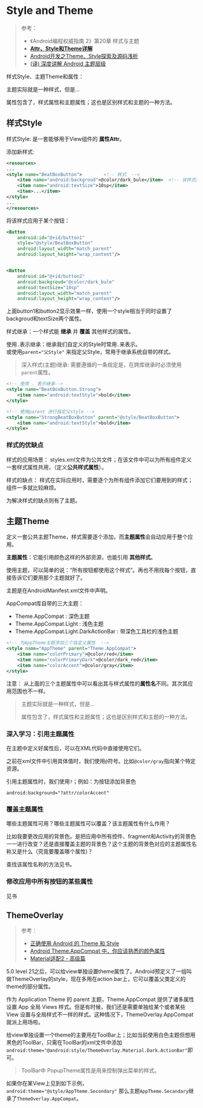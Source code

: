 # Style and Theme

> 参考：  
> - 《Android编程权威指南 2》第20章 样式与主题  
> - [**Attr、Style和Theme详解**](http://www.jianshu.com/p/dd79220b47dd)  
> - [Android开发之Theme、Style探索及源码浅析](http://blog.csdn.net/yanbober/article/details/51015630)  
> - [(译) 深度讲解 Android 主题层级](https://juejin.im/entry/576b9f912e958a005715c7a0)  



样式Style、主题Theme和属性： 

主题实际就是一种样式，但是...

属性包含了，样式属性和主题属性；这也是区别样式和主题的一种方法。



## 样式Style
样式Style: 是一套能够用于View组件的 **属性Attr**。

添加新样式:  
```xml
<resources>
...
<style name="BeatBoxButton">		<!-- 样式  -->
	<item name="android:backgroud">@color/dark_bule</item>  <!-- 该样式所包含的属性和值  -->
	<item name="android:textSize">10sp</item>
	<item>...</item>
</style>
...
</resources>
```

将该样式应用于某个按钮：  
```xml
<Button
	android:id="@+id/button1"
	style="@style/BeatBoxButton"
	android:layout_width="match_parent"
	android:layout_height="wrap_content"/>


<Button
	android:id="@+id/button2"
	android:backgroud="@color/dark_bule"
	android:textSize="10sp"
	android:layout_width="match_parent"
	android:layout_height="wrap_content"/>
```

上面button1和button2显示效果一样，使用一个style相当于同时设置了backgroud和textSize两个属性。


样式继承：一个样式能 **继承** 并 **覆盖** 其他样式的属性。

使用`.`表示继承：继承我们自定义的Style时常用`.`来表示。  
或使用`parent="父Style"` 来指定父Style，常用于继承系统自带的样式。  

> 深入样式(主题)继承: 需要遵循的一条规定是，在跨库继承时必须使用`parent`属性。

```xml
<!-- 使用 . 表示继承-->
<style name="BeatBoxButton.Strong">
	<item name="android:textStyle">bold</item>
</style>

<!-- 使用parent 进行指定父style -->
<style name="StrongBeatBoxButton" parent="@style/BeatBoxButton">
	<item name="android:textStyle">bold</item>
</style>
```

### 样式的优缺点

样式的应用场景： styles.xml文件为公共文件；在该文件中可以为所有组件定义一套样式属性共用，（定义**公共样式属性**）。

样式的缺点： 样式在实际应用时，需要逐个为所有组件添加它们要用到的样式；组件一多就比较麻烦。


为解决样式的缺点则有了主题。


## 主题Theme

定义一套公共主题Theme，样式需要逐个添加，而**主题属性**会自动应用于整个应用。

**主题属性**：它能引用颜色这样的外部资源，也能引用 **其他样式**。

使用主题，可以简单的说：“所有按钮都使用这个样式”。再也不用找每个按钮，直接告诉它们要用那个主题就好了。


主题是在AndroidManifest.xml文件中声明。

AppCompat库自带的三大主题：  

- Theme.AppCompat : 深色主题
- Theme.AppCompat.Light : 浅色主题
- Theme.AppCompat.Light.DarkActionBar : 带深色工具栏的浅色主题

```xml
<!-- 为AppTheme主题添加三个自定义属性  -->
<style name="AppTheme" parent="Theme.AppCompat">
	<item name="colorPrimary">@color/red</item>
	<item name="colorPrimaryDark">@color/dark_red</item>
	<item name="colorAccent">@color/gray</item>
</style>
```

注意： 从上面的三个主题属性中可以看出其与样式属性的**属性名**不同。其次其应用范围也不一样。


> 主题实际就是一种样式，但是...
>
> 属性包含了，样式属性和主题属性；这也是区别样式和主题的一种方法。


### 深入学习：引用主题属性

在主题中定义好属性后，可以在XML代码中直接使用它们。

之前在xml文件中引用具体值时，我们使用`@`符号。比如`@color/gray`指向某个特定资源。

引用主题属性时，我们使用`?`；例如：为按钮添加背景色  

```
android:background="?attr/colorAccent"
```

### 覆盖主题属性
哪些主题属性可用？哪些主题属性可以覆盖？该主题属性有什么作用？

比如我要更改应用的背景色。是把应用中所有控件、fragment和Activity的背景色一一进行改变？还是直接覆盖主题的背景色？这个主题的背景色对应的主题属性名称又是什么（究竟要覆盖哪个属性)？  

查找该属性名称的方法见书。


### 修改应用中所有按钮的某些属性

见书



## ThemeOverlay

> 参考：  
> - [正确使用 Android 的 Theme 和 Style](http://blog.chengyunfeng.com/?p=684)  
> - [Android Theme.AppCompat 中，你应该熟悉的颜色属性](http://www.jianshu.com/p/15c6397685a0)  
> - [Material适配2 - 高级篇](http://www.cnblogs.com/ct2011/p/4493439.html)  


5.0 level 21之后，可以给view单独设置theme属性了。Android预定义了一组叫做ThemeOverlay的style，现在多用在action bar上，它可以覆盖父类定义的theme的部分属性。

作为 Application Theme 的 parent 主题，Theme.AppCompat 提供了诸多属性设置 App 全局 Views 样式。但是有时候，我们还是需要单独给某个或者某些 View 设置与全局样式不一样的样式。这种情况下，ThemeOverlay.AppCompat 就派上用场啦。


给view单独设置一个theme的主要用在ToolBar上；比如当前使用白色主题但想用黑色的ToolBar，只需在ToolBar的xml文件中添加`android:theme="@android:style/ThemeOverlay.Material.Dark.ActionBar"`即可。


> ToolBar中 PopupTheme属性是用来控制弹出菜单的样式。

如果你在某View上见到如下示例，`android:theme="@style/AppTheme.Secondary"` 那么主题`AppTheme.Secandary`继承了`ThemeOverlay.AppCompat`。




